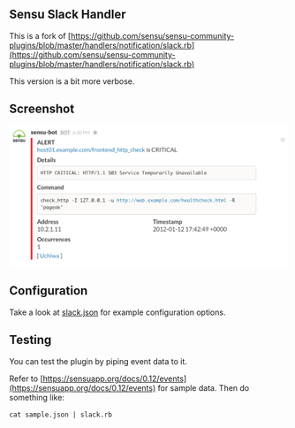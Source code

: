 ## Sensu Slack Handler

This is a fork of [https://github.com/sensu/sensu-community-plugins/blob/master/handlers/notification/slack.rb](https://github.com/sensu/sensu-community-plugins/blob/master/handlers/notification/slack.rb)

This version is a bit more verbose.

## Screenshot

![Slack Handler](screenshot.png)

## Configuration

Take a look at [slack.json](slack.json) for example configuration options.

## Testing

You can test the plugin by piping event data to it.

Refer to [https://sensuapp.org/docs/0.12/events](https://sensuapp.org/docs/0.12/events)
for sample data.  Then do something like:

```shell
cat sample.json | slack.rb
```
